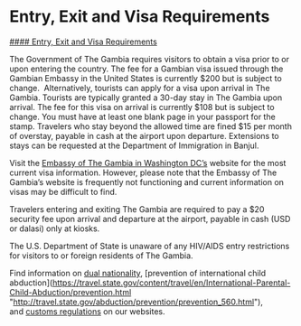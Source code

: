 # Entry, Exit and Visa Requirements

[#### Entry, Exit and Visa Requirements](javascript:void(0); "Entry, Exit and Visa Requirements")

The Government of The Gambia requires visitors to obtain a visa prior to or upon entering the country. The fee for a Gambian visa issued through the Gambian Embassy in the United States is currently $200 but is subject to change.  Alternatively, tourists can apply for a visa upon arrival in The Gambia. Tourists are typically granted a 30-day stay in The Gambia upon arrival. The fee for this visa on arrival is currently $108 but is subject to change. You must have at least one blank page in your passport for the stamp. Travelers who stay beyond the allowed time are fined $15 per month of overstay, payable in cash at the airport upon departure. Extensions to stays can be requested at the Department of Immigration in Banjul.

Visit the [Embassy of The Gambia in Washington DC’s](https://gambiaembassydc.gm/) website for the most current visa information. However, please note that the Embassy of The Gambia’s website is frequently not functioning and current information on visas may be difficult to find.

Travelers entering and exiting The Gambia are required to pay a $20 security fee upon arrival and departure at the airport, payable in cash (USD or dalasi) only at kiosks.

The U.S. Department of State is unaware of any HIV/AIDS entry restrictions for visitors to or foreign residents of The Gambia.

Find information on [dual nationality](https://travel.state.gov/content/travel/en/international-travel/before-you-go/travelers-with-special-considerations/Dual-Nationality-Travelers.html "http://travel.state.gov/travel/cis_pa_tw/cis/cis_1753.html"), [prevention of international child abduction](https://travel.state.gov/content/travel/en/International-Parental-Child-Abduction/prevention.html "http://travel.state.gov/abduction/prevention/prevention_560.html"), and [customs regulations](https://travel.state.gov/content/travel/en/international-travel/before-you-go/customs-and-import.html) on our websites.